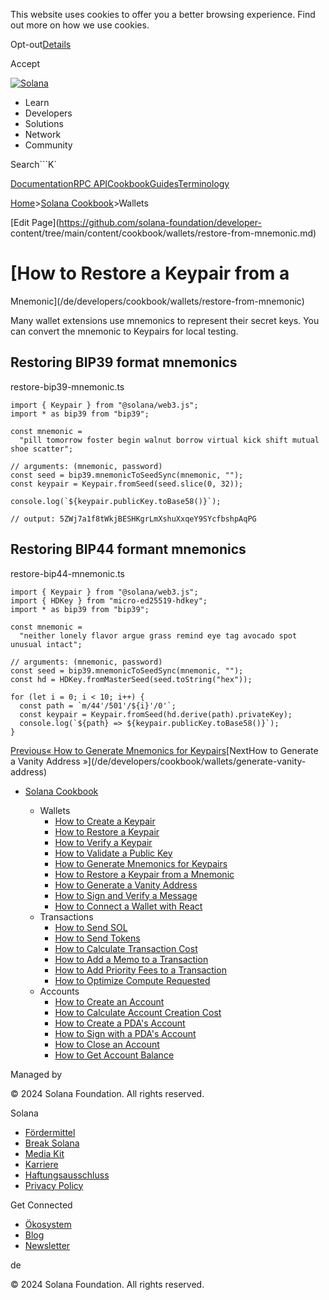 This website uses cookies to offer you a better browsing experience. Find out
more on how we use cookies.

Opt-out[Details](/de/privacy-policy#collection-of-information)

Accept

[![Solana](/_next/static/media/logotype-dark.f79d530d.svg)](/de)

  * Learn
  * Developers
  * Solutions
  * Network
  * Community

Search```K`

[Documentation](/de/docs)[RPC
API](/de/docs/rpc)[Cookbook](/de/developers/cookbook)[Guides](/de/developers/guides)[Terminology](/de/docs/terminology)

[Home](/de)>[Solana Cookbook](/de/developers/cookbook)>Wallets

[Edit Page](https://github.com/solana-foundation/developer-
content/tree/main/content/cookbook/wallets/restore-from-mnemonic.md)

# [How to Restore a Keypair from a
Mnemonic](/de/developers/cookbook/wallets/restore-from-mnemonic)

Many wallet extensions use mnemonics to represent their secret keys. You can
convert the mnemonic to Keypairs for local testing.

## Restoring BIP39 format mnemonics #

restore-bip39-mnemonic.ts

    
    
    import { Keypair } from "@solana/web3.js";
    import * as bip39 from "bip39";
     
    const mnemonic =
      "pill tomorrow foster begin walnut borrow virtual kick shift mutual shoe scatter";
     
    // arguments: (mnemonic, password)
    const seed = bip39.mnemonicToSeedSync(mnemonic, "");
    const keypair = Keypair.fromSeed(seed.slice(0, 32));
     
    console.log(`${keypair.publicKey.toBase58()}`);
     
    // output: 5ZWj7a1f8tWkjBESHKgrLmXshuXxqeY9SYcfbshpAqPG

## Restoring BIP44 formant mnemonics #

restore-bip44-mnemonic.ts

    
    
    import { Keypair } from "@solana/web3.js";
    import { HDKey } from "micro-ed25519-hdkey";
    import * as bip39 from "bip39";
     
    const mnemonic =
      "neither lonely flavor argue grass remind eye tag avocado spot unusual intact";
     
    // arguments: (mnemonic, password)
    const seed = bip39.mnemonicToSeedSync(mnemonic, "");
    const hd = HDKey.fromMasterSeed(seed.toString("hex"));
     
    for (let i = 0; i < 10; i++) {
      const path = `m/44'/501'/${i}'/0'`;
      const keypair = Keypair.fromSeed(hd.derive(path).privateKey);
      console.log(`${path} => ${keypair.publicKey.toBase58()}`);
    }

[Previous« How to Generate Mnemonics for
Keypairs](/de/developers/cookbook/wallets/generate-mnemonic)[NextHow to
Generate a Vanity Address »](/de/developers/cookbook/wallets/generate-vanity-
address)

  * [Solana Cookbook](/de/developers/cookbook)

    * Wallets
      * [How to Create a Keypair](/de/developers/cookbook/wallets/create-keypair)
      * [How to Restore a Keypair](/de/developers/cookbook/wallets/restore-keypair)
      * [How to Verify a Keypair](/de/developers/cookbook/wallets/verify-keypair)
      * [How to Validate a Public Key](/de/developers/cookbook/wallets/check-publickey)
      * [How to Generate Mnemonics for Keypairs](/de/developers/cookbook/wallets/generate-mnemonic)
      * [How to Restore a Keypair from a Mnemonic](/de/developers/cookbook/wallets/restore-from-mnemonic)
      * [How to Generate a Vanity Address](/de/developers/cookbook/wallets/generate-vanity-address)
      * [How to Sign and Verify a Message](/de/developers/cookbook/wallets/sign-message)
      * [How to Connect a Wallet with React](/de/developers/cookbook/wallets/connect-wallet-react)
    * Transactions
      * [How to Send SOL](/de/developers/cookbook/transactions/send-sol)
      * [How to Send Tokens](/de/developers/cookbook/transactions/send-tokens)
      * [How to Calculate Transaction Cost](/de/developers/cookbook/transactions/calculate-cost)
      * [How to Add a Memo to a Transaction](/de/developers/cookbook/transactions/add-memo)
      * [How to Add Priority Fees to a Transaction](/de/developers/cookbook/transactions/add-priority-fees)
      * [How to Optimize Compute Requested](/de/developers/cookbook/transactions/optimize-compute)
    * Accounts
      * [How to Create an Account](/de/developers/cookbook/accounts/create-account)
      * [How to Calculate Account Creation Cost](/de/developers/cookbook/accounts/calculate-rent)
      * [How to Create a PDA's Account](/de/developers/cookbook/accounts/create-pda-account)
      * [How to Sign with a PDA's Account](/de/developers/cookbook/accounts/sign-with-pda)
      * [How to Close an Account](/de/developers/cookbook/accounts/close-account)
      * [How to Get Account Balance](/de/developers/cookbook/accounts/get-account-balance)

Managed by

[](/de)

[](/youtube)[](/twitter)[](/discord)[](/reddit)[](/github)[](/telegram)

© 2024 Solana Foundation. All rights reserved.

Solana

  * [Fördermittel](https://solana.org/grants)
  * [Break Solana](https://break.solana.com/)
  * [Media Kit](/de/branding)
  * [Karriere](https://jobs.solana.com/)
  * [Haftungsausschluss](/de/tos)
  * [Privacy Policy](/de/privacy-policy)

Get Connected

  * [Ökosystem](/de/ecosystem)
  * [Blog](/de/news)
  * [Newsletter](/de/newsletter)

de

© 2024 Solana Foundation. All rights reserved.

